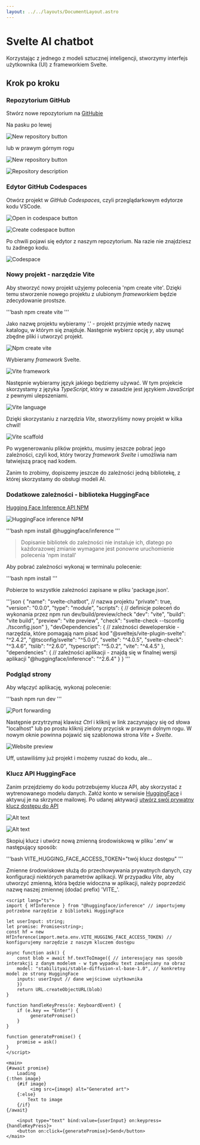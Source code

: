 ```yaml
---
layout: ../../layouts/DocumentLayout.astro
---
```


# Svelte AI chatbot

Korzystając z jednego z modeli sztucznej inteligencji, stworzymy interfejs użytkownika (UI) z frameworkiem Svelte.

## Krok po kroku

### Repozytorium GitHub

Stwórz nowe repozytorium na [GitHubie](https://github.com)

Na pasku po lewej

![New repository button](/public/svelte-chatbot/new-repository-shortcut.png)

lub w prawym górnym rogu

![New repository button](/public/svelte-chatbot/new-repository.png)

![Repository description](/public/svelte-chatbot/create-repository.png)

### Edytor GitHub Codespaces

Otwórz projekt w *GitHub Codespaces*, czyli przeglądarkowym edytorze kodu VSCode.

![Open in codespace button](/public/svelte-chatbot/open-in-codespace.png)

![Create codespace button](/public/svelte-chatbot/create-codespace.png)

Po chwili pojawi się edytor z naszym repozytorium. Na razie nie znajdziesz tu żadnego kodu.

![Codespace](/public/svelte-chatbot/codespace.png)

### Nowy projekt - narzędzie Vite

Aby stworzyć nowy projekt użyjemy polecenia 'npm create vite'. Dzięki temu stworzenie nowego projektu z ulubionym *frameworkiem* będzie zdecydowanie prostsze.

'''bash
npm create vite
'''

Jako nazwę projektu wybieramy '.' - projekt przyjmie wtedy nazwę katalogu, w którym się znajduje. Następnie wybierz opcję *y*, aby usunąć zbędne pliki i utworzyć projekt.

![Npm create vite](/public/svelte-chatbot/current-dir-not-empty.png)

Wybieramy *framework* Svelte.

![Vite framework](/public/svelte-chatbot/vite-framework.png)

Następnie wybieramy język jakiego będziemy używać.
W tym projekcie skorzystamy z języka *TypeScript*, który w zasadzie jest językiem *JavaScript* z pewnymi ulepszeniami.

![Vite language](/public/svelte-chatbot/vite-language.png)

Dzięki skorzystaniu z narzędzia *Vite*, stworzyliśmy nowy projekt w kilka chwil!

![Vite scaffold](/public/svelte-chatbot/install-dependencies.png)

Po wygenerowaniu plików projektu, musimy jeszcze pobrać jego zależności, czyli kod, który tworzy *framework* *Svelte* i umożliwia nam łatwiejszą pracę nad kodem.

Zanim to zrobimy, dopiszemy jeszcze do zależności jedną bibliotekę, z której skorzystamy do obsługi modeli AI.

### Dodatkowe zależności - biblioteka HuggingFace

[Hugging Face Inference API NPM](https://www.npmjs.com/package/@huggingface/inference?activeTab=readme)

![HuggingFace inference NPM](/public/svelte-chatbot/huggingface-inference-npm.png)

'''bash
npm install @huggingface/inference
'''

> Dopisanie bibliotek do zależności nie instaluje ich, dlatego po każdorazowej zmianie wymagane jest ponowne uruchomienie polecenia 'npm install'

Aby pobrać zależności wykonaj w terminalu polecenie:

'''bash
npm install
'''

Pobierze to wszystkie zależności zapisane w pliku 'package.json'.

'''json
{
"name": "svelte-chatbot", // nazwa projektu
"private": true,
"version": "0.0.0",
"type": "module",
"scripts": { // definicje poleceń do wykonania przez npm run dev/build/preview/check
"dev": "vite",
"build": "vite build",
"preview": "vite preview",
"check": "svelte-check --tsconfig ./tsconfig.json"
},
"devDependencies": { // zależności deweloperskie - narzędzia, które pomagają nam pisać kod
"@sveltejs/vite-plugin-svelte": "^2.4.2",
"@tsconfig/svelte": "^5.0.0",
"svelte": "^4.0.5",
"svelte-check": "^3.4.6",
"tslib": "^2.6.0",
"typescript": "^5.0.2",
"vite": "^4.4.5"
},
"dependencies": { // zależności aplikacji - znajdą się w finalnej wersji aplikacji
"@huggingface/inference": "^2.6.4"
}
}
'''

### Podgląd strony

Aby włączyć aplikację, wykonaj polecenie:

'''bash
npm run dev
'''

![Port forwarding](/public/svelte-chatbot/port-forwarding.png)

Następnie przytrzymaj klawisz *Ctrl* i kliknij w link zaczynający się od słowa "localhost" lub po prostu kliknij zielony przycisk w prawym dolnym rogu. W nowym oknie powinna pojawić się szablonowa strona *Vite + Svelte*.

![Website preview](/public/svelte-chatbot/svelte-vite-template.png)

Uff, ustawiliśmy już projekt i możemy ruszać do kodu, ale...

### Klucz API HuggingFace

Zanim przejdziemy do kodu potrzebujemy klucza API, aby skorzystać z wytrenowanego modelu danych. Załóż konto w serwisie [HuggingFace](https://huggingface.co/) i aktywuj je na skrzynce mailowej. Po udanej aktywacji [utwórz swój prywatny klucz dostępu do API](https://huggingface.co/settings/tokens)

![Alt text](/public/svelte-chatbot/hugging-face-token.png)

![Alt text](/public/svelte-chatbot/hugging-face-new-token.png)

Skopiuj klucz i utwórz nową zmienną środowiskową w pliku '.env' w następujący sposób:

'''bash
VITE_HUGGING_FACE_ACCESS_TOKEN="twój klucz dostępu"
'''

Zmienne środowiskowe służą do przechowywania prywatnych danych, czy konfiguracji niektórych parametrów aplikacji.
W przypadku *Vite*, aby utworzyć zmienną, która będzie widoczna w aplikacji, należy poprzedzić nazwę naszej zmiennej (dodać prefix) 'VITE_'.


```svelte
<script lang="ts">
import { HfInference } from "@huggingface/inference" // importujemy potrzebne narzędzie z biblioteki HuggingFace

let userInput: string;
let promise: Promise<string>;
const hf = new HfInference(import.meta.env.VITE_HUGGING_FACE_ACCESS_TOKEN) // konfigurujemy narzędzie z naszym kluczem dostępu

async function ask() {
    const blob = await hf.textToImage({ // interesujący nas sposób interakcji z danym modelem - w tym wypadku text zamieniany na obraz
    model: "stabilityai/stable-diffusion-xl-base-1.0", // konkretny model ze strony HuggingFace
    inputs: userInput // dane wejściowe użytkownika
    })
    return URL.createObjectURL(blob)
}

function handleKeyPress(e: KeyboardEvent) {
    if (e.key == "Enter") {
         generatePromise()
    }
}

function generatePromise() {
    promise = ask()
}
</script>

<main>
{#await promise}
    Loading
{:then image}
    {#if image}
         <img src={image} alt="Generated art">
    {:else}
        Text to image
    {/if}
{/await}

    <input type="text" bind:value={userInput} on:keypress={handleKeyPress}>
    <button on:click={generatePromise}>Send</button>
</main>
```

